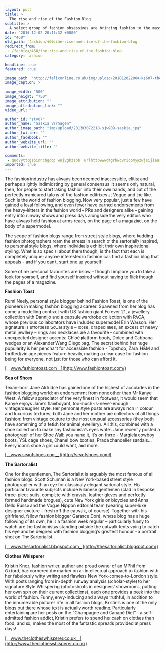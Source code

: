 ```yaml
---
layout: post
title: >
  The rise and rise of the Fashion Blog 
subtitle: >
  A select group of fashion obsessives are bringing fashion to the masses: Fashion Editor Saskia Verhagen explores the burgeoning online world of fashion blogging 
date: "2010-12-02 20:10:32 +0000"
id: "460"
old_path: /fashion/460/the-rise-and-rise-of-the-fashion-blog-
redirect_from:
 - /fashion/460/the-rise-and-rise-of-the-fashion-blog-
category: fashion

headline: true
featured: true

image_path: "http://felixonline.co.uk/img/upload/201012022008-ks607-thesarto.jpg"
image_caption: >
  
image_width: "500"
image_height: "750"
image_attribution: ""
image_attribution_link: ""
video_url: ""

author_id: "stv07"
author_name: "Saskia Verhagen"
author_image_path: "img/upload/201303072218-sjw209-saskia.jpg"
author_twitter: ""
author_facebook: ""
author_website_url: ""
author_website_title: ""

comments:
 - qudvyttcgsoinnchgdqd wnjygkzzbb  urlhttpwwwdfgrbwcvricomypzwjsijieurl httpwwwgffaiytvencom wnjygkzzbbozwtyqapkiwkhfonebcp zesbtazlgg With the bases loaded you sutcrk us out with that answerTBFH8f  oanwjlosxqkx cialis hjtqu billig generisk cialis   propecia  vardenafil levitra online xrhrrv prednisone tablets vmv 
imported: true
---
```


The fashion industry has always been deemed inaccessible, elitist and perhaps slightly indimidating by general consensus. It seems only natural, then, for people to start taking fashion into their own hands, and out of the perfectly manicured talons of the fashion editrixes at Vogue and the like. Such is the world of fashion blogging. Now very popular, just a few have gained a loyal following, and even fewer have earned endorsements from the heavy-hitters in the fashion world – PRs and designers alike – gaining entry into runway shows and press days alongside the very editors who have always held fashion at arms reach, on the page of a magazine, on the body of a supermodel.

The scope of fashion blogs range from street style blogs, where budding fashion photographers roam the streets in search of the sartorially inspired, to personal style blogs, where individuals exhibit their own inspirational styling. What is so special about them though, is the fact that each is completely unique; anyone interested in fashion can find a fashion blog that appeals - and if you can’t, start one up yourself!

Some of my personal favourites are below – though I implore you to take a look for yourself, and find yourself inspired without having to flick though the pages of a magazine.

__Fashion Toast__

Rumi Neely, personal style blogger behind Fashion Toast, is one of the pioneers in making fashion blogging a career. Spawned from her blog has come a modelling contract with US fashion giant Forever 21, a jewellery collection with Dannijo and a capsule wardrobe collection with RVCA, whose previous collaborators have included supermodel Erin Wasson. Her signature is effortless SoCal style – loose, draped lines, an excess of heavy metal jewllery – rings and necklaces are a favourite – combined with unexpected designer accents: Chloé platform boots, Dolce and Gabbana wedges or an Alexander Wang Diego bag. The secret behind her huge popularity is her penchant for accessible fashion - Topshop, Zara, H&M and thrifted/vintage pieces feature heavily, making a clear case for fashion being for everyone, not just for those who can afford it.

[__www.fashiontoast.com__](http://www.fashiontoast.com/)

__Sea of Shoes__

Texan-born Jane Aldridge has gained one of the highest of accolades in the fashion blogging world: an endorsement from none other than Mr Kanye West. A fellow appreciator of the very finest in footwear, it would seem that Kanye enjoys Jane’s flamboyant, too-much-is-never-enough vintage/designer style. Her personal style posts are always rich in colour and luxurious textures; both Jane and her mother are collectors of all things fashion: from vintage couture to the most unusual accessories (they both have something of a fetish for animal jewellery). All this, combined with a shoe collection to make any fashionista’s eyes water. Jane recently posted a photograph of her Shoe Wall: you name it, it’s on there - Margiela cowboy boots, YSL cage shoes, Chanel bow booties, Prada chandelier sandals... Every iconic shoe a girl could want, and more.

[__www.seaofshoes.com__](http://seaofshoes.com/)

__The Sartorialist__

One for the gentlemen, The Sartorialist is arguably the most famous of all fashion blogs. Scott Schuman is a New York-based street style photographer with an eye for classically elegant sartorial style. His particular favourite subjects include Milanese gentlemen (clad in bespoke three-piece suits, complete with cravats, leather gloves and perfectly formed handmade brogues), cute New York girls on bicycles and Anna Dello Russo and the Vogue Nippon editorial team (wearing super-luxe designer couture – fresh off the catwalk, of course). Together with his girlfriend, fellow fashion blogger Garance Doré, whose blog has a huge following of its own, he is a fashion week regular – particularly funny to watch are the fashionistas standing outside the catwalk tents vying to catch his eye and be deigned with fashion blogging’s greatest honour - a portrait shot on The Sartorialist.

[__www.thesartorialist.blogspot.com__](http://thesartorialist.blogspot.com/)

__Clothes Whisperer__

Kristin Knox, fashion writer, author and proud owner of an MPhil from Oxford, has cornered the market on an intellectual approach to fashion with her fabulously witty writing and flawless New York-comes-to-London style. With posts ranging from in-depth runway analysis (scholar-style) to her signature Style Whispering (photoshoots in designers’ showrooms, putting her own spin on their current collections), each one provides a peek into the world of fashion. Funny, envy-inducing and always truthful, in addition to the innumerable pictures rife in all fashion blogs, Kristin’s is one of the only blogs out there whose text is actually worth reading. Particularly entertaining are her posts on the “Champagne and Canapé Diet” - a self-admitted fashion addict, Kristin prefers to spend her cash on clothes than food, and so, makes the most of the fantastic spreads provided at press days!

[__www.theclotheswhisperer.co.uk__](http://www.theclotheswhisperer.co.uk/)
